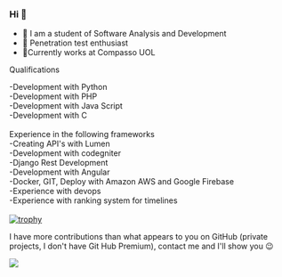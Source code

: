 ### Hi 👋

- 🔭 I am a student of Software Analysis and Development
- 🌱 Penetration test enthusiast
- 🤝Currently works at Compasso UOL

Qualifications

-Development with Python
<br>
-Development with PHP
<br>
-Development with Java Script
<br>
-Development with C
<br>
<br>
Experience in the following frameworks<br>
-Creating API's with Lumen<br>
-Development with codegniter<br>
-Django Rest Development<br>
-Development with Angular<br>
-Docker, GIT, Deploy with Amazon AWS and Google Firebase<br>
-Experience with devops<br>
-Experience with ranking system for timelines<br>
<br>
[![trophy](https://github-profile-trophy.vercel.app/?username=LuanMattos)](https://github.com/ryo-ma/github-profile-trophy)


I have more contributions than what appears to you on GitHub (private projects, I don't have Git Hub Premium), contact me and I'll show you :wink:




 [<img src="https://img.shields.io/badge/linkedin-%230077B5.svg?&style=for-the-badge&logo=linkedin&logoColor=white" />](https://www.linkedin.com/in/luanmattos/)
 

